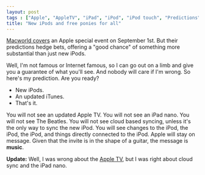 ```yaml
---
layout: post
tags : ["Apple", "AppleTV", "iPad", "iPod", "iPod touch", "Predictions"]
title: "New iPods and free ponies for all"
---
```

[Macworld covers][1] an Apple special event on September 1st. But their predictions hedge bets, offering a "good chance" of something more substantial than just new iPods.

[1]: http://www.macworld.com/article/153661/2010/08/pondering_media_event_2010.html

<!--more-->

Well, I'm not famous or Internet famous, so I can go out on a limb and give you a guarantee of what you'll see. And nobody will care if I'm wrong. So here's my prediction. Are you ready?

* New iPods.
* An updated iTunes.
* That's it.

You will not see an updated Apple TV. You will not see an iPad nano. You will not see The Beatles. You will not see cloud based syncing, unless it's the only way to sync the new iPod. You will see changes to the iPod, the iPod, the iPod, and things directly connected to the iPod. Apple will stay on message. Given that the invite is in the shape of a guitar, the message is **music**.

**Update:** Well, I was wrong about the [Apple TV][2], but I was right about cloud sync and the iPad nano.

[2]: http://www.apple.com/appletv/